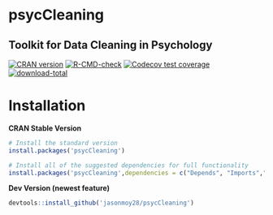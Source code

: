 # psycCleaning

## Toolkit for Data Cleaning in Psychology

<!-- badges: start -->
[![CRAN version](https://img.shields.io/cran/v/psycCleaning)](https://cran.r-project.org/package=psycCleaning)
[![R-CMD-check](https://github.com/jasonmoy28/psycCleaning/actions/workflows/R-CMD-check.yaml/badge.svg/)](https://github.com/jasonmoy28/psycCleaning/actions/workflows/R-CMD-check.yaml/) 
[![Codecov test coverage](https://codecov.io/gh/jasonmoy28/psycCleaning/branch/master/graph/badge.svg/)](https://app.codecov.io/gh/jasonmoy28/psycCleaning?branch=master)
[![download-total](https://cranlogs.r-pkg.org/badges/grand-total/psycCleaning)](https://cran.r-project.org/package=psycCleaning)

<!-- badges: end -->

# Installation

**CRAN Stable Version**

```R
# Install the standard version 
install.packages('psycCleaning')

# Install all of the suggested dependencies for full functionality 
install.packages('psycCleaning',dependencies = c("Depends", "Imports","Suggests")) 
```
**Dev Version (newest feature)**

```R
devtools::install_github('jasonmoy28/psycCleaning')
```


